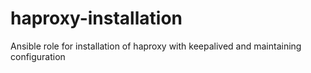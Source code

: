 # haproxy-installation
Ansible role for installation of haproxy with keepalived and maintaining configuration
